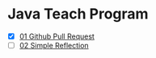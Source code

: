 # Java Teach Program

- [x] [01 Github Pull Request](https://github.com/ilopX/JavaTeachProgramm/tree/master/src/main/java/com/ilopX/teach/java/_01_GitHubPullRequest)
- [ ] [02 Simple Reflection](https://github.com/ilopX/JavaTeachProgramm/tree/master/src/main/java/com/ilopX/teach/java/_02_SimpleReflection)